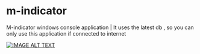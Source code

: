 # m-indicator
M-indicator windows console application | It uses the latest db , so you can only use this application if connected to internet

[![IMAGE ALT TEXT](https://i.ibb.co/MfTDt2N/Screenshot-1.png)](http://www.youtube.com/watch?v=Rn7pxGBUX6M "Preview")
